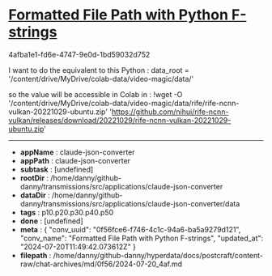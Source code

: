 # [Formatted File Path with Python F-strings](https://claude.ai/chat/0f56fce6-f746-4c1c-94a6-ba5a9279d121)

4afba1e1-fd6e-4747-9e0d-1bd59032d752

I want to do the equivalent to this Python :
data_root = '/content/drive/MyDrive/colab-data/video-magic/data/'

so the value will be accessible in Colab in :
!wget -O '/content/drive/MyDrive/colab-data/video-magic/data/rife/rife-ncnn-vulkan-20221029-ubuntu.zip' 'https://github.com/nihui/rife-ncnn-vulkan/releases/download/20221029/rife-ncnn-vulkan-20221029-ubuntu.zip'

---

* **appName** : claude-json-converter
* **appPath** : claude-json-converter
* **subtask** : [undefined]
* **rootDir** : /home/danny/github-danny/transmissions/src/applications/claude-json-converter
* **dataDir** : /home/danny/github-danny/transmissions/src/applications/claude-json-converter/data
* **tags** : p10.p20.p30.p40.p50
* **done** : [undefined]
* **meta** : {
  "conv_uuid": "0f56fce6-f746-4c1c-94a6-ba5a9279d121",
  "conv_name": "Formatted File Path with Python F-strings",
  "updated_at": "2024-07-20T11:49:42.073612Z"
}
* **filepath** : /home/danny/github-danny/hyperdata/docs/postcraft/content-raw/chat-archives/md/0f56/2024-07-20_4af.md